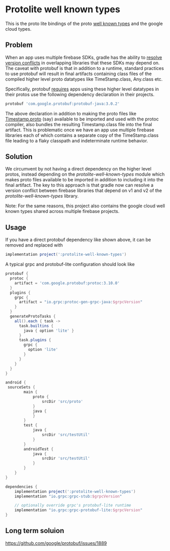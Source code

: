 # Protolite well known types
This is the proto lite bindings of the proto [well known types](https://github.com/google/protobuf/tree/5ce724bcebebb56914da6efc40b85c4c801e6fe1/src/google/protobuf) and the google cloud types.

## Problem
When an app uses multiple firebase SDKs, gradle has the ability to [resolve version conflicts](https://docs.gradle.org/current/dsl/org.gradle.api.artifacts.ResolutionStrategy.html) in overlapping libraries that these SDKs may depend on. The caveat with protobuf is that in addition to a runtime, standard practices to use protobuf will result in final artifacts containing class files of the compiled higher level proto datatypes like TimeStamp.class, Any.class etc.

Specifically, protobuf [requires](https://github.com/google/protobuf-gradle-plugin#protos-in-dependencies) apps using these higher level datatypes in their protos use the following dependency declaration in their projects.
```groovy
protobuf 'com.google.protobuf:protobuf-java:3.0.2'
```

The above declaration in addition to making the proto files like [Timestamp.proto](https://github.com/google/protobuf/blob/5ce724bcebebb56914da6efc40b85c4c801e6fe1/src/google/protobuf/timestamp.proto) (say) available to be imported and used with the protoc compiler, also bundles the resulting Timestamp.class file into the final artifact. This is problematic once we have an app use multiple firebase libraries each of which contains a separate copy of the TimeStamp.class file leading to a flaky classpath and indeterminate runtime behavior.

## Solution

We circumvent by not having a direct dependency on the higher level protos, instead depending on the *protolite-well-known-types* module which makes proto files available to be imported in addition to including it into the final artifact. The key to this approach is that gradle now can resolve a version conflict between firebase libraries that depend on v1 and v2 of the *protolite-well-known-types* library.

Note: For the same reasons, this project also contains the google cloud well known types shared across multiple firebase projects.

## Usage
If you have a direct protobuf dependency like shown above, it can be removed and replaced with

```groovy
implementation project(':protolite-well-known-types')
```

A typical grpc and protobuf-lite configuration should look like

```groovy
protobuf {
  protoc {
    artifact = 'com.google.protobuf:protoc:3.10.0'
  }
  plugins {
    grpc {
      artifact = "io.grpc:protoc-gen-grpc-java:$grpcVersion"
    }
  }
  generateProtoTasks {
    all().each { task ->
      task.builtins {
        java { option 'lite' }
      }
      task.plugins {
        grpc {
          option 'lite'
        }
      }
    }
  }
}

android {
 sourceSets {
        main {
            proto {
                srcDir 'src/proto'
            }
            java {
            }
        }
        test {
            java {
                srcDir 'src/testUtil'
            }
        }
        androidTest {
            java {
                srcDir 'src/testUtil'
            }
        }
    }
}

dependencies {
    implementation project(':protolite-well-known-types')
    implementation "io.grpc:grpc-stub:$grpcVersion"

    // optionally override grpc's protobuf-lite runtime
    implementation "io.grpc:grpc-protobuf-lite:$grpcVersion"
}
```

## Long term soluion

https://github.com/google/protobuf/issues/1889
